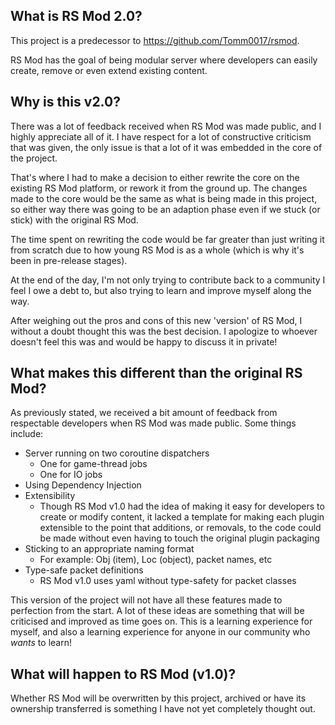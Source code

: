 ## What is RS Mod 2.0?
This project is a predecessor to https://github.com/Tomm0017/rsmod.

RS Mod has the goal of being modular server where developers can easily
create, remove or even extend existing content.

## Why is this v2.0?
There was a lot of feedback received when RS Mod was made public, and I highly 
appreciate all of it. I have respect for a lot of constructive criticism that
was given, the only issue is that a lot of it was embedded in the core of the 
project. 

That's where I had to make a decision to either rewrite the core on the existing
RS Mod platform, or rework it from the ground up. The changes made to the core 
would be the same as what is being made in this project, so either way there 
was going to be an adaption phase even if we stuck (or stick) with the original
RS Mod.

The time spent on rewriting the code would be far greater than just writing it
from scratch due to how young RS Mod is as a whole (which is why it's been in
pre-release stages).

At the end of the day, I'm not only trying to contribute back to a community I 
feel I owe a debt to, but also trying to learn and improve myself along the way.

After weighing out the pros and cons of this new 'version' of RS Mod, I without
a doubt thought this was the best decision. I apologize to whoever doesn't feel 
this was and would be happy to discuss it in private!

## What makes this different than the original RS Mod?
As previously stated, we received a bit amount of feedback from respectable 
developers when RS Mod was made public. Some things include:
- Server running on two coroutine dispatchers
    - One for game-thread jobs
    - One for IO jobs
- Using Dependency Injection
- Extensibility
    - Though RS Mod v1.0 had the idea of making it easy for developers to 
    create or modify content, it lacked a template for making each plugin
    extensible to the point that additions, or removals, to the code could
    be made without even having to touch the original plugin packaging
- Sticking to an appropriate naming format
    - For example: Obj (item), Loc (object), packet names, etc
- Type-safe packet definitions
    - RS Mod v1.0 uses yaml without type-safety for packet classes

This version of the project will not have all these features made to perfection 
from the start. A lot of these ideas are something that will be criticised and
improved as time goes on. This is a learning experience for myself, and also
a learning experience for anyone in our community who *wants* to learn! 

## What will happen to RS Mod (v1.0)?
Whether RS Mod will be overwritten by this project, archived or have its ownership 
transferred is something I have not yet completely thought out.